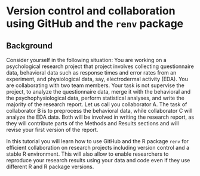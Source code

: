 # Version control and collaboration using GitHub and the `renv` package

## Background 

Consider yourself in the following situation: 
You are working on a psychological research project that project involves collecting questionnaire data, behavioral data such as response times and error rates from an experiment, and physiological data, say, electrodermal activity (EDA).
You are collaborating with two team members. 
Your task is not supervise the project, to analyze the questionnaire data, merge it with the behavioral and the psychophysiological data, perform statistical analyses, and write the majority of the research report.
Let us call you collaborator A.
The task of collaborator B is to preprocess the behavioral data, while collaborator C will analyze the EDA data.
Both will be involved in writing the research report, as they will contribute parts of the Methods and Results sections and will revise your first version of the report. 


In this tutorial you will learn how to use GitHub and the R package `renv` for efficient collaboration on research projects including version control and a stable R environment. This will also allow to enable researchers to reproduce your research results using your data and code even if they use different R and R package versions.
